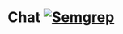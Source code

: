 # Chat [![Semgrep](https://github.com/kokose1234/Chat/actions/workflows/semgrep.yml/badge.svg?branch=main&event=push)](https://github.com/kokose1234/Chat/actions/workflows/semgrep.yml)
